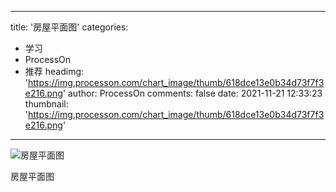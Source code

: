 
---
title: '房屋平面图'
categories: 
 - 学习
 - ProcessOn
 - 推荐
headimg: 'https://img.processon.com/chart_image/thumb/618dce13e0b34d73f7f3e216.png'
author: ProcessOn
comments: false
date: 2021-11-21 12:33:23
thumbnail: 'https://img.processon.com/chart_image/thumb/618dce13e0b34d73f7f3e216.png'
---

<div>   
<img class="thumb" alt="房屋平面图" src="https://img.processon.com/chart_image/thumb/618dce13e0b34d73f7f3e216.png" referrerpolicy="no-referrer">
<p>房屋平面图</p>  
</div>
            